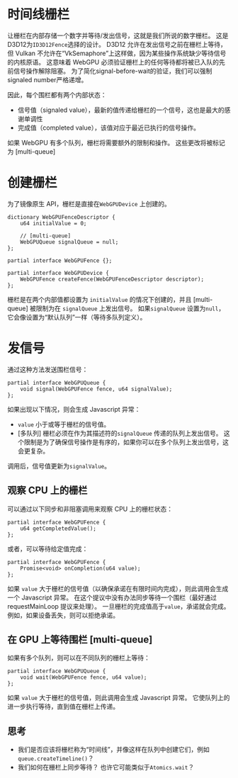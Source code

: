 # 时间线栅栏 

让栅栏在内部存储一个数字并等待/发出信号，这就是我们所说的数字栅栏。
这是D3D12为`ID3D12Fence`选择的设计。 
D3D12 允许在发出信号之前在栅栏上等待，但 Vulkan 不允许在“VkSemaphore”上这样做，因为某些操作系统缺少等待信号的内核原语。
这意味着 WebGPU 必须验证栅栏上的任何等待都将被已入队的先前信号操作解除阻塞。
为了简化signal-before-wait的验证，我们可以强制signaled number严格递增。 

因此，每个围栏都有两个内部状态：
  - 信号值（signaled value），最新的值传递给栅栏的一个信号，这也是最大的感谢单调性
  - 完成值（completed value），该值对应于最近已执行的信号操作。
  
如果 WebGPU 有多个队列，栅栏将需要额外的限制和操作。
这些更改将被标记为 [multi-queue] 

# 创建栅栏

为了镜像原生 API，栅栏是直接在`WebGPUDevice` 上创建的。 

```webidl
dictionary WebGPUFenceDescriptor {
    u64 initialValue = 0;

    // [multi-queue]
    WebGPUQueue signalQueue = null;
};

partial interface WebGPUFence {};

partial interface WebGPUDevice {
    WebGPUFence createFence(WebGPUFenceDescriptor descriptor);
};
```

栅栏是在两个内部值都设置为 `initialValue` 的情况下创建的，并且 [multi-queue] 被限制为在 `signalQueue` 上发出信号。
如果`signalQueue` 设置为`null`，它会像设置为“默认队列”一样（等待多队列定义）。

# 发信号

通过这种方法发送围栏信号：

```webidl
partial interface WebGPUQueue {
    void signal(WebGPUFence fence, u64 signalValue);
};
```

如果出现以下情况，则会生成 Javascript 异常：
  - `value` 小于或等于栅栏的信号值。
  - [多队列] 栅栏必须在作为其描述符的`signalQueue` 传递的队列上发出信号。
    这个限制是为了确保信号操作是有序的，如果你可以在多个队列上发出信号，这会更复杂。
    
调用后，信号值更新为`signalValue`。

## 观察 CPU 上的栅栏

可以通过以下同步和非阻塞调用来观察 CPU 上的栅栏状态：

```webidl
partial interface WebGPUFence {
    u64 getCompletedValue();
};
```

或者，可以等待给定值完成：

```webidl
partial interface WebGPUFence {
    Promise<void> onCompletion(u64 value);
};
```

如果 `value` 大于栅栏的信号值（以确保承诺在有限时间内完成），则此调用会生成一个 Javascript 异常。
在这个提议中没有办法同步等待一个围栏（最好通过 requestMainLoop 提议来处理）。
一旦栅栏的完成值高于`value`，承诺就会完成。
例如，如果设备丢失，则可以拒绝承诺。

## 在 GPU 上等待围栏 [multi-queue]

如果有多个队列，则可以在不同队列的栅栏上等待：

```webidl
partial interface WebGPUQueue {
    void wait(WebGPUFence fence, u64 value);
};
```

如果 `value` 大于栅栏的信号值，则此调用会生成 Javascript 异常。
它使队列上的进一步执行等待，直到值在栅栏上传递。

## 思考

  - 我们是否应该将栅栏称为“时间线”，并像这样在队列中创建它们，例如`queue.createTimeline()`？
  - 我们如何在栅栏上同步等待？
    也许它可能类似于`Atomics.wait`？
